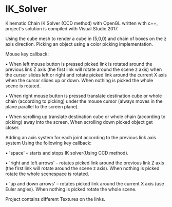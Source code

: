 # IK_Solver
Kinematic Chain
IK Solver (CCD method) with OpenGL written with c++, project's solution is compiled with Visual Studio 2017.

Using the cube mesh to render a cube in (5,0,0) and chain of boxes on the z axis direction. Picking an object using a color picking implementation.

Mouse key callback:

• When left mouse button is pressed picked link is rotated around the previous link Z axis (the first link will rotate around the scene z axis) when the cursor slides left or right and rotate picked link around the current X axis when the cursor slides up or down. When nothing is picked the whole scene is rotated.

• When right mouse button is pressed translate destination cube or whole chain (according to picking) under the mouse cursor (always moves in the plane parallel to the screen plane).

• When scrolling up translate destination cube or whole chain (according to picking) away into the screen. When scrolling down picked object get closer.

Adding an axis system for each joint according to the previous link axis system Using the following key callback:

• 'space' – starts and stops IK solver(Using CCD method).

• 'right and left arrows' – rotates picked link around the previous link Z axis (the first link will rotate around the scene z axis). When nothing is picked rotate the whole scenespace is rotated.

• 'up and down arrows' – rotates picked link around the current X axis (use Euler angles). When nothing is picked rotate the whole scene.

Project contains different Textures on the links.
